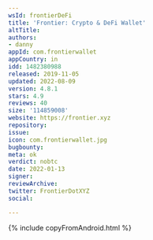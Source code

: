```yaml
---
wsId: frontierDeFi
title: 'Frontier: Crypto & DeFi Wallet'
altTitle: 
authors:
- danny
appId: com.frontierwallet
appCountry: in
idd: 1482380988
released: 2019-11-05
updated: 2022-08-09
version: 4.8.1
stars: 4.9
reviews: 40
size: '114859008'
website: https://frontier.xyz
repository: 
issue: 
icon: com.frontierwallet.jpg
bugbounty: 
meta: ok
verdict: nobtc
date: 2022-01-13
signer: 
reviewArchive: 
twitter: FrontierDotXYZ
social: 

---
```


{% include copyFromAndroid.html %}

